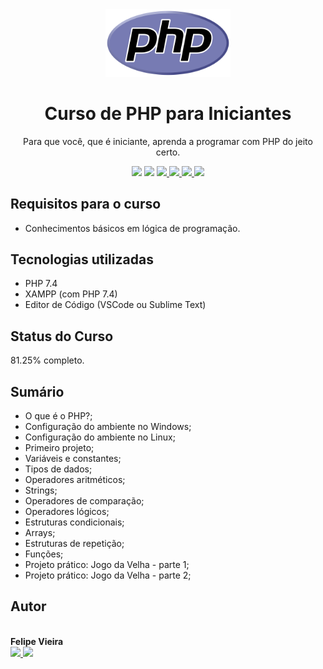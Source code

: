 <div align="center">
    <img src="course-logo.png" alt="PHP para Iniciantes" width="200px" />
</div>

<h1 align="center">Curso de PHP para Iniciantes</h1>

<p align="center">Para que você, que é iniciante, aprenda a programar com PHP do jeito certo.</p>

<p align="center">
    <img src="https://img.shields.io/github/license/codeeasy-dev/php-para-iniciantes" />
    <img src="https://img.shields.io/github/repo-size/codeeasy-dev/php-para-iniciantes" />
    <a href="https://facebook.com/codeeasy.com.br" target="_blank">
        <img src="https://img.shields.io/badge/-Facebook-blue?logo=Facebook&logoColor=white&link=https://facebook.com/codeeasy.com.br" />
    </a>
    <a href="https://youtube.com/codeeasy" target="_blank">
        <img src="https://img.shields.io/badge/-YouTube-red?logo=YouTube&logoColor=white&link=https://youtube.com/codeeasy" />
    </a>
    <a href="https://instagram.com/codeeasy.dev" target="_blank">
        <img src="https://img.shields.io/badge/-@codeeasy.dev-ff69b4?logo=Instagram&logoColor=white&link=https://instagram.com/codeeasy.dev" />
    </a>
    <a href="mailto:felipe@codeeasy.com.br" target="_blank">
        <img src="https://img.shields.io/badge/-contato%40codeeasy.com.br-red?logo=Gmail&logoColor=white&link=mailto:contato@codeeasy.com.br" />
    </a>
</p>

## Requisitos para o curso

* Conhecimentos básicos em lógica de programação.

## Tecnologias utilizadas

* PHP 7.4
* XAMPP (com PHP 7.4)
* Editor de Código (VSCode ou Sublime Text)

## Status do Curso

81.25% completo.

## Sumário

* O que é o PHP?;
* Configuração do ambiente no Windows;
* Configuração do ambiente no Linux;
* Primeiro projeto;
* Variáveis e constantes;
* Tipos de dados;
* Operadores aritméticos;
* Strings;
* Operadores de comparação;
* Operadores lógicos;
* Estruturas condicionais;
* Arrays;
* Estruturas de repetição;
* Funções;
* Projeto prático: Jogo da Velha - parte 1;
* Projeto prático: Jogo da Velha - parte 2;

## Autor

<a href="https://github.com/frv-dev" style="text-decoration: none;">
    <img src="https://avatars3.githubusercontent.com/u/20212780?s=460&u=31b263296ed9edab65b88e8a7ffbe9b29fef0664&v=4" width="100px;" alt=""/>
    <br />
    <b>Felipe Vieira</b>
</a>
<br />

<a href="https://www.linkedin.com/in/felipe-renan-vieira/" target="_blank">
    <img src="https://img.shields.io/badge/-Felipe%20Renan%20Vieira-blue?logo=Linkedin&logoColor=white&link=https://www.linkedin.com/in/felipe-renan-vieira/" />
</a>
<a href="mailto:felipe@codeeasy.com.br" target="_blank">
    <img src="https://img.shields.io/badge/-felipe%40codeeasy.com.br-red?logo=Gmail&logoColor=white&link=mailto:felipe@codeeasy.com.br" />
</a>
